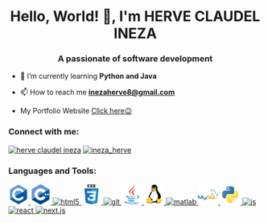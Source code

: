 <h1 align="center">Hello, World! 👋, I'm HERVE CLAUDEL INEZA</h1>
<h3 align="center">A passionate of software development</h3>

- 🌱 I’m currently learning **Python and Java**

- 📫 How to reach me **inezaherve8@gmail.com**
- My Portfolio Website <a href="https://ineza-portfolio.netlify.app/">Click here😉</a>

<h3 align="left">Connect with me:</h3>
<p align="left">
<a href="https://fb.com/herve claudel ineza" target="blank"><img align="center" src="https://raw.githubusercontent.com/rahuldkjain/github-profile-readme-generator/master/src/images/icons/Social/facebook.svg" alt="herve claudel ineza" height="30" width="40" /></a>
<a href="https://instagram.com/ineza_herve" target="blank"><img align="center" src="https://raw.githubusercontent.com/rahuldkjain/github-profile-readme-generator/master/src/images/icons/Social/instagram.svg" alt="ineza_herve" height="30" width="40" /></a>
</p>

<h3 align="left">Languages and Tools:</h3>
<p align="left"> 
<a href="https://www.cprogramming.com/" target="_blank" rel="noreferrer"> <img src="https://raw.githubusercontent.com/devicons/devicon/master/icons/c/c-original.svg" alt="c" width="40" height="40"/> </a> 
<a href="https://www.w3schools.com/cpp/" target="_blank" rel="noreferrer"> <img src="https://raw.githubusercontent.com/devicons/devicon/master/icons/cplusplus/cplusplus-original.svg" alt="cplusplus" width="40" height="40"/> 
</a>
<a href="3"> <img src="https://cdn.jsdelivr.net/gh/devicons/devicon@latest/icons/html5/html5-original.svg" alt="html5" width="40" height="40/> </a>
<a href="https://www.w3schools.com/css/" target="_blank" rel="noreferrer"> <img src="https://raw.githubusercontent.com/devicons/devicon/master/icons/css3/css3-original-wordmark.svg" alt="css3" width="40" height="40"/> </a> 
<a href="https://git-scm.com/" target="_blank" rel="noreferrer"> <img src="https://www.vectorlogo.zone/logos/git-scm/git-scm-icon.svg" alt="git" width="40" height="40"/> </a> 
<a href="https://www.java.com" target="_blank" rel="noreferrer"> <img src="https://raw.githubusercontent.com/devicons/devicon/master/icons/java/java-original.svg" alt="java" width="40" height="40"/> </a> 
<a href="https://www.linux.org/" target="_blank" rel="noreferrer"> <img src="https://raw.githubusercontent.com/devicons/devicon/master/icons/linux/linux-original.svg" alt="linux" width="40" height="40"/> </a> 
<a href="https://www.mathworks.com/" target="_blank" rel="noreferrer"> <img src="https://upload.wikimedia.org/wikipedia/commons/2/21/Matlab_Logo.png" alt="matlab" width="40" height="40"/> </a> 
<a href="https://www.mysql.com/" target="_blank" rel="noreferrer"> <img src="https://raw.githubusercontent.com/devicons/devicon/master/icons/mysql/mysql-original-wordmark.svg" alt="mysql" width="40" height="40"/> </a>
<a href="https://www.python.org" target="_blank" rel="noreferrer"> <img src="https://raw.githubusercontent.com/devicons/devicon/master/icons/python/python-original.svg" alt="python" width="40" height="40"/> </a> 
<a href="#"><img src="https://cdn.jsdelivr.net/gh/devicons/devicon@latest/icons/javascript/javascript-original.svg" alt="js" width="40" height="40"/> </a>
<a href="#"><img src="https://cdn.jsdelivr.net/gh/devicons/devicon@latest/icons/react/react-original.svg" alt="react" width="40" height="40"/> </a>
<a href="#"><img src="https://cdn.jsdelivr.net/gh/devicons/devicon@latest/icons/nextjs/nextjs-original-wordmark.svg" alt="next.js" width="40" height="40"/> </a>
</p>
